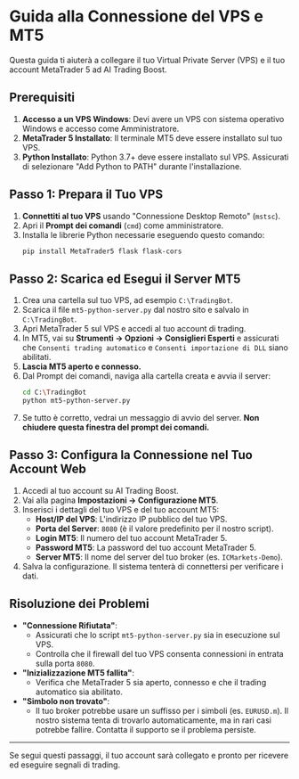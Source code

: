 # Guida alla Connessione del VPS e MT5

Questa guida ti aiuterà a collegare il tuo Virtual Private Server (VPS) e il tuo account MetaTrader 5 ad AI Trading Boost.

## Prerequisiti

1.  **Accesso a un VPS Windows**: Devi avere un VPS con sistema operativo Windows e accesso come Amministratore.
2.  **MetaTrader 5 Installato**: Il terminale MT5 deve essere installato sul tuo VPS.
3.  **Python Installato**: Python 3.7+ deve essere installato sul VPS. Assicurati di selezionare "Add Python to PATH" durante l'installazione.

## Passo 1: Prepara il Tuo VPS

1.  **Connettiti al tuo VPS** usando "Connessione Desktop Remoto" (`mstsc`).
2.  Apri il **Prompt dei comandi** (`cmd`) come amministratore.
3.  Installa le librerie Python necessarie eseguendo questo comando:
    ```bash
    pip install MetaTrader5 flask flask-cors
    ```

## Passo 2: Scarica ed Esegui il Server MT5

1.  Crea una cartella sul tuo VPS, ad esempio `C:\TradingBot`.
2.  Scarica il file `mt5-python-server.py` dal nostro sito e salvalo in `C:\TradingBot`.
3.  Apri MetaTrader 5 sul VPS e accedi al tuo account di trading.
4.  In MT5, vai su **Strumenti → Opzioni → Consiglieri Esperti** e assicurati che `Consenti trading automatico` e `Consenti importazione di DLL` siano abilitati.
5.  **Lascia MT5 aperto e connesso.**
6.  Dal Prompt dei comandi, naviga alla cartella creata e avvia il server:
    ```bash
    cd C:\TradingBot
    python mt5-python-server.py
    ```
7.  Se tutto è corretto, vedrai un messaggio di avvio del server. **Non chiudere questa finestra del prompt dei comandi.**

## Passo 3: Configura la Connessione nel Tuo Account Web

1.  Accedi al tuo account su AI Trading Boost.
2.  Vai alla pagina **Impostazioni → Configurazione MT5**.
3.  Inserisci i dettagli del tuo VPS e del tuo account MT5:
    *   **Host/IP del VPS**: L'indirizzo IP pubblico del tuo VPS.
    *   **Porta del Server**: `8080` (è il valore predefinito per il nostro script).
    *   **Login MT5**: Il numero del tuo account MetaTrader 5.
    *   **Password MT5**: La password del tuo account MetaTrader 5.
    *   **Server MT5**: Il nome del server del tuo broker (es. `ICMarkets-Demo`).
4.  Salva la configurazione. Il sistema tenterà di connettersi per verificare i dati.

## Risoluzione dei Problemi

-   **"Connessione Rifiutata"**:
    *   Assicurati che lo script `mt5-python-server.py` sia in esecuzione sul VPS.
    *   Controlla che il firewall del tuo VPS consenta connessioni in entrata sulla porta `8080`.
-   **"Inizializzazione MT5 fallita"**:
    *   Verifica che MetaTrader 5 sia aperto, connesso e che il trading automatico sia abilitato.
-   **"Simbolo non trovato"**:
    *   Il tuo broker potrebbe usare un suffisso per i simboli (es. `EURUSD.m`). Il nostro sistema tenta di trovarlo automaticamente, ma in rari casi potrebbe fallire. Contatta il supporto se il problema persiste.

---
Se segui questi passaggi, il tuo account sarà collegato e pronto per ricevere ed eseguire segnali di trading.
